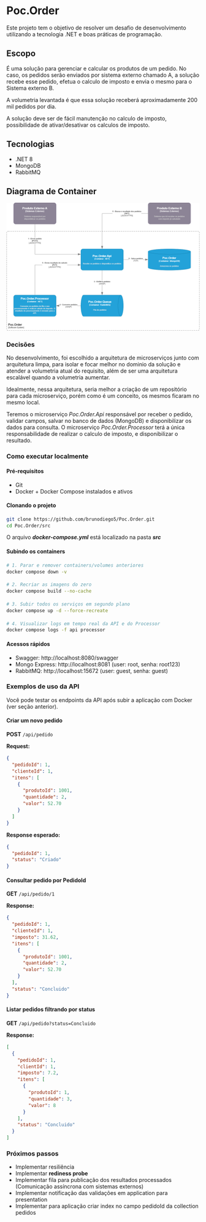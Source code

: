 # Poc.Order
Este projeto tem o objetivo de resolver um desafio de desenvolvimento utilizando a tecnologia .NET e boas práticas de programação.

## Escopo
É uma solução para gerenciar e calcular os produtos de um pedido. No caso, os pedidos serão enviados por sistema externo chamado A, a solução recebe esse pedido, efetua o calculo de imposto e envia o mesmo para o Sistema externo B.

A volumetria levantada é que essa solução receberá aproximadamente 200 mil pedidos por dia.

A solução deve ser de fácil manutenção no calculo de imposto, possibilidade de ativar/desativar os calculos de imposto.

## Tecnologias
- .NET 8
- MongoDB
- RabbitMQ

## Diagrama de Container
![Diagrama de Container](docs/Poc.Order.Diagram.Container.png)

### Decisões
No desenvolvimento, foi escolhido a arquitetura de microserviços junto com arquitetura limpa, para isolar e focar melhor no dominio da solução e atender a volumetria atual do requisito, além de ser uma arquitetura escalável quando a volumetria aumentar.

Idealmente, nessa arquitetura, seria melhor a criação de um repositório para cada microserviço, porém como é um conceito, os mesmos ficaram no mesmo local.

Teremos o microserviço *Poc.Order.Api* responsável por receber o pedido, validar campos, salvar no banco de dados (MongoDB) e disponibilizar os dados para consulta. O microserviço *Poc.Order.Processor* terá a única responsabilidade de realizar o calculo de imposto, e disponibilizar o resultado.

### Como executar localmente

#### Pré-requisitos
- Git
- Docker + Docker Compose instalados e ativos

#### Clonando o projeto

```bash
git clone https://github.com/brunodiego5/Poc.Order.git
cd Poc.Order/src
```
O arquivo ***docker-compose.yml*** está localizado na pasta ***src***

#### Subindo os containers

```bash
# 1. Parar e remover containers/volumes anteriores
docker compose down -v

# 2. Recriar as imagens do zero
docker compose build --no-cache

# 3. Subir todos os serviços em segundo plano
docker compose up -d --force-recreate

# 4. Visualizar logs em tempo real da API e do Processor
docker compose logs -f api processor
```

#### Acessos rápidos
- Swagger: http://localhost:8080/swagger
- Mongo Express: http://localhost:8081 (user: root, senha: root123)
- RabbitMQ: http://localhost:15672 (user: guest, senha: guest)

### Exemplos de uso da API

Você pode testar os endpoints da API após subir a aplicação com Docker (ver seção anterior).

#### Criar um novo pedido

**POST** `/api/pedido`

**Request:**

```json
{
  "pedidoId": 1,
  "clienteId": 1,
  "itens": [
    {
      "produtoId": 1001,
      "quantidade": 2,
      "valor": 52.70
    }
  ]
}
```

**Response esperado:**

```json
{
  "pedidoId": 1,
  "status": "Criado"
}
```
#### Consultar pedido por PedidoId

**GET** `/api/pedido/1`

**Response:**

```json
{
  "pedidoId": 1,
  "clienteId": 1,
  "imposto": 31.62,
  "itens": [
    {
      "produtoId": 1001,
      "quantidade": 2,
      "valor": 52.70
    }
  ],
  "status": "Concluido"
}
```
#### Listar pedidos filtrando por status

**GET** `/api/pedido?status=Concluido`

**Response:**

```json
[
  {
    "pedidoId": 1,
    "clientId": 1,
    "imposto": 7.2,
    "itens": [
      {
        "produtoId": 1,
        "quantidade": 3,
        "valor": 8
      }
    ],
    "status": "Concluido"
  }
]
```


### Próximos passos
- Implementar resiliência
- Implementar **rediness probe**
- Implementar fila para publicação dos resultados processados (Comunicação assíncrona com sistemas externos)
- Implementar notificação das validações em application para presentation
- Implementar para aplicação criar index no campo pedidoId da collection pedidos